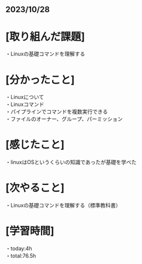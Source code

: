 ## 2023/10/28

# [取り組んだ課題]
・Linuxの基礎コマンドを理解する
# [分かったこと]
・Linuxについて  
・Linuxコマンド  
・パイプラインでコマンドを複数実行できる  
・ファイルのオーナー、グループ、パーミッション
# [感じたこと]
・linuxはOSというくらいの知識であったが基礎を学べた
# [次やること]
・Linuxの基礎コマンドを理解する（標準教科書）
# [学習時間]
・today:4h  
・total:76.5h
